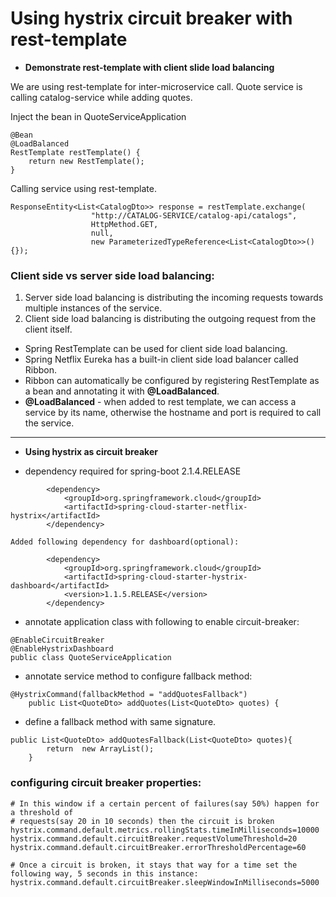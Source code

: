 # Using hystrix circuit breaker with rest-template

- **Demonstrate rest-template with client slide load balancing**

We are using rest-template for inter-microservice call. Quote service is calling catalog-service while adding quotes. 

Inject the bean in QuoteServiceApplication

```
@Bean
@LoadBalanced
RestTemplate restTemplate() {
	return new RestTemplate();
}
```

Calling service using rest-template.

```
ResponseEntity<List<CatalogDto>> response = restTemplate.exchange(
				  "http://CATALOG-SERVICE/catalog-api/catalogs",
				  HttpMethod.GET,
				  null,
				  new ParameterizedTypeReference<List<CatalogDto>>(){});

```

### Client side vs server side load balancing:
1. Server side load balancing is distributing the incoming requests towards multiple instances of the service.
2. Client side load balancing is distributing the outgoing request from the client itself.

- Spring RestTemplate can be used for client side load balancing.
- Spring Netflix Eureka has a built-in client side load balancer called Ribbon.
- Ribbon can automatically be configured by registering RestTemplate as a bean and annotating it with **@LoadBalanced**.
- **@LoadBalanced**  - when added to rest template, we can access a service by its name, otherwise the hostname and port is required to call the service.




----------------------------------------------------------------------------------------------------------------------------------------

- **Using hystrix as circuit breaker**


- dependency required for spring-boot 2.1.4.RELEASE

```
		<dependency>
			<groupId>org.springframework.cloud</groupId>
			<artifactId>spring-cloud-starter-netflix-hystrix</artifactId>
		</dependency>

Added following dependency for dashboard(optional):
		
		<dependency>
			<groupId>org.springframework.cloud</groupId>
			<artifactId>spring-cloud-starter-hystrix-dashboard</artifactId>
			<version>1.1.5.RELEASE</version>
		</dependency>
```
- annotate application class with following to enable circuit-breaker:

```
@EnableCircuitBreaker
@EnableHystrixDashboard
public class QuoteServiceApplication
```

- annotate service method to configure fallback method:

```
@HystrixCommand(fallbackMethod = "addQuotesFallback")
	public List<QuoteDto> addQuotes(List<QuoteDto> quotes) {
```

- define a fallback method with same signature.

```
public List<QuoteDto> addQuotesFallback(List<QuoteDto> quotes){
		return  new ArrayList();
	}
```


### configuring circuit breaker properties:

```
# In this window if a certain percent of failures(say 50%) happen for a threshold of 
# requests(say 20 in 10 seconds) then the circuit is broken
hystrix.command.default.metrics.rollingStats.timeInMilliseconds=10000
hystrix.command.default.circuitBreaker.requestVolumeThreshold=20
hystrix.command.default.circuitBreaker.errorThresholdPercentage=60

# Once a circuit is broken, it stays that way for a time set the following way, 5 seconds in this instance:
hystrix.command.default.circuitBreaker.sleepWindowInMilliseconds=5000

```
